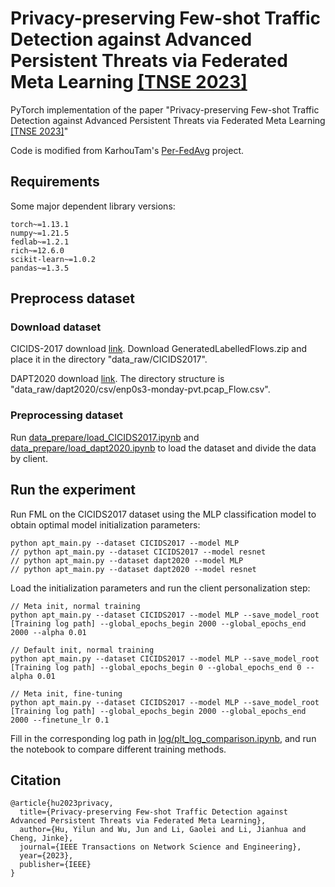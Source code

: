 # Privacy-preserving Few-shot Traffic Detection against Advanced Persistent Threats via Federated Meta Learning [[TNSE 2023]](https://ieeexplore.ieee.org/document/10214668)

PyTorch implementation of the paper "Privacy-preserving Few-shot Traffic Detection against Advanced Persistent Threats via Federated Meta Learning [[TNSE 2023]](https://ieeexplore.ieee.org/document/10214668)"

Code is modified from KarhouTam's [Per-FedAvg](https://github.com/KarhouTam/Per-FedAvg) project.


## Requirements
Some major dependent library versions:
```
torch~=1.13.1
numpy~=1.21.5
fedlab~=1.2.1
rich~=12.6.0
scikit-learn~=1.0.2
pandas~=1.3.5
```
## Preprocess dataset

### Download dataset
CICIDS-2017 download [link](http://205.174.165.80/CICDataset/CIC-IDS-2017/Dataset/). Download GeneratedLabelledFlows.zip and place it in the directory "data_raw/CICIDS2017".

DAPT2020 download [link](https://gitlab.com/asu22/dapt2020). The directory structure is "data_raw/dapt2020/csv/enp0s3-monday-pvt.pcap_Flow.csv".

### Preprocessing dataset

Run [data_prepare/load_CICIDS2017.ipynb](data_prepare/load_CICIDS2017.ipynb) and [data_prepare/load_dapt2020.ipynb](data_prepare/load_dapt2020.ipynb) to load the dataset and divide the data by client.


## Run the experiment

Run FML on the CICIDS2017 dataset using the MLP classification model to obtain optimal model initialization parameters:
```
python apt_main.py --dataset CICIDS2017 --model MLP
// python apt_main.py --dataset CICIDS2017 --model resnet
// python apt_main.py --dataset dapt2020 --model MLP
// python apt_main.py --dataset dapt2020 --model resnet
```
Load the initialization parameters and run the client personalization step:
```
// Meta init, normal training
python apt_main.py --dataset CICIDS2017 --model MLP --save_model_root [Training log path] --global_epochs_begin 2000 --global_epochs_end 2000 --alpha 0.01

// Default init, normal training
python apt_main.py --dataset CICIDS2017 --model MLP --save_model_root [Training log path] --global_epochs_begin 0 --global_epochs_end 0 --alpha 0.01

// Meta init, fine-tuning
python apt_main.py --dataset CICIDS2017 --model MLP --save_model_root [Training log path] --global_epochs_begin 2000 --global_epochs_end 2000 --finetune_lr 0.1

```

Fill in the corresponding log path in [log/plt_log_comparison.ipynb](log/plt_log_comparison.ipynb), and run the notebook to compare different training methods.


## Citation

```
@article{hu2023privacy,
  title={Privacy-preserving Few-shot Traffic Detection against Advanced Persistent Threats via Federated Meta Learning},
  author={Hu, Yilun and Wu, Jun and Li, Gaolei and Li, Jianhua and Cheng, Jinke},
  journal={IEEE Transactions on Network Science and Engineering},
  year={2023},
  publisher={IEEE}
}
```